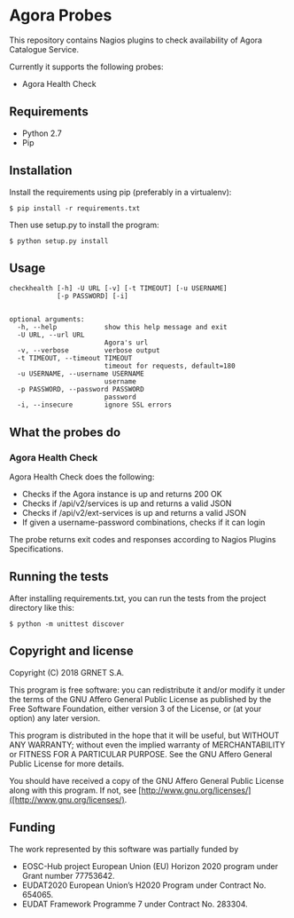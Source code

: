 # Agora Probes

This repository contains Nagios plugins to check availability of Agora Catalogue Service.

Currently it supports the following probes:
 - Agora Health Check

## Requirements
- Python 2.7
- Pip

## Installation
Install the requirements using pip (preferably in a virtualenv):
```
$ pip install -r requirements.txt
```

Then use setup.py to install the program:
```
$ python setup.py install
```

## Usage
```
checkhealth [-h] -U URL [-v] [-t TIMEOUT] [-u USERNAME]
            [-p PASSWORD] [-i]


optional arguments:
  -h, --help            show this help message and exit
  -U URL, --url URL
                        Agora's url
  -v, --verbose         verbose output
  -t TIMEOUT, --timeout TIMEOUT
                        timeout for requests, default=180
  -u USERNAME, --username USERNAME
                        username
  -p PASSWORD, --password PASSWORD
                        password
  -i, --insecure        ignore SSL errors
```

## What the probes do

### Agora Health Check

Agora Health Check does the following:

- Checks if the Agora instance is up and returns 200 OK
- Checks if /api/v2/services is up and returns a valid JSON
- Checks if /api/v2/ext-services is up and returns a valid JSON
- If given a username-password combinations, checks if it can login


The probe returns exit codes and responses according to Nagios Plugins Specifications.

## Running the tests
After installing requirements.txt, you can run the tests from the project directory like this:
```
$ python -m unittest discover
```

## Copyright and license

Copyright (C) 2018 GRNET S.A.

This program is free software: you can redistribute it and/or modify
it under the terms of the GNU Affero General Public License as
published by the Free Software Foundation, either version 3 of the
License, or (at your option) any later version.

This program is distributed in the hope that it will be useful,
but WITHOUT ANY WARRANTY; without even the implied warranty of
MERCHANTABILITY or FITNESS FOR A PARTICULAR PURPOSE.  See the
GNU Affero General Public License for more details.

You should have received a copy of the GNU Affero General Public License
along with this program.  If not, see [http://www.gnu.org/licenses/]([http://www.gnu.org/licenses/).

## Funding
The work represented by this software was partially funded by

- EOSC-Hub project European Union (EU) Horizon 2020 program under Grant number 77753642.
- EUDAT2020 European Union’s H2020 Program under Contract No. 654065.
- EUDAT Framework Programme 7 under Contract No. 283304.
